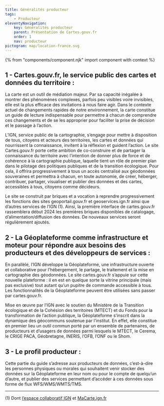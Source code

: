 ```yaml
---
title: Généralités producteur
tags:
    - Producteur
eleventyNavigation:
    key: Généralités producteur
    parent: Présentation de Cartes.gouv.fr
    order: 1
    nav: producteur
pictogram: map/location-france.svg
---
```


{% from "components/component.njk" import component with context %}

## 1 - Cartes.gouv.fr, le service public des cartes et données du territoire :

La carte est un outil de médiation majeur. Par sa capacité inégalée à montrer des phénomènes complexes, parfois peu visibles voire invisibles, elle est la plus efficace des invitations à nous faire agir. Dans le contexte actuel de changements rapides de notre environnement, la carte constitue un guide de lecture indispensable pour permettre à chacun de comprendre ces changements et de se les approprier pour faciliter la prise de décision et le passage à l’action.

L’IGN, service public de la cartographie, s’engage pour mettre à disposition de tous, citoyens et acteurs des territoires, les cartes et données qui nourrissent la connaissance, invitent à la réflexion et guident l’action. Le site Cartes.gouv.fr porte cette ambition de co-construire et de partager la connaissance du territoire avec l’intention de donner plus de force et de cohérence à la cartographie publique, laquelle tient un rôle de premier plan dans le pilotage des politiques publiques et de la transition écologique. Pour cela, il offrira progressivement à tous un accès centralisé aux géodonnées souveraines et permettra à chacun, en toute autonomie, de créer, héberger, contribuer, partager, visualiser et publier des données et des cartes, accessibles à tous, citoyens comme décideurs.

Le site se construit par briques et a vocation à reprendre progressivement les fonctions des sites geoportail.gouv.fr et geoservices.ign.fr ainsi que d’autres services de l’IGN (1). Ainsi, la première interface de cartes.gouv.fr rassemblera début 2024 les premières briques disponibles de catalogage, d’alimentation/diffusion des données. De nouveaux services seront régulièrement ajoutés.

## 2 - La Géoplateforme comme infrastructure et moteur pour répondre aux besoins des producteurs et des développeurs de services :

En parallèle, l’IGN développe la Géoplateforme, une infrastructure ouverte et collaborative pour l’hébergement, le partage, le traitement et la mise en cartographie des géodonnées. Le site cartes.gouv.fr s’appuie sur cette nouvelle plateforme : il en est en quelque sorte la vitrine principale (mais pas exclusive) tout autant qu’un pupitre de commande accessible à tous. Les fonctionnalités de la Géoplateforme peuvent être utilisées sans passer par cartes.gouv.fr.

Mise en œuvre par l’IGN avec le soutien du Ministère de la Transition écologique et de la Cohésion des territoires (MTECT) et du Fonds pour la transformation de l’action publique, la Géoplateforme s’inscrit dans la dynamique des géocommuns soutenue par l’institut. En effet, elle constitue en premier lieu un outil commun porté par un ensemble de partenaires, de producteurs et d’usagers de données parmi lesquels le MTECT, le Cerema, le CRIGE PACA, Géobretagne, INERIS, l’OFB, l’ONF ou le Shom.

## 3 - Le profil producteur :

Cette partie du guide s’adresse aux producteurs de données, c’est-à-dire les personnes physiques ou morales qui souhaitent venir stocker des données sur la Géoplateforme en leur nom ou pour le compte de quelqu’un d’autre, et publier des services permettant d’accéder à ces données sous forme de flux WFS/WMS/WMTS/TMS.

---

(1) Dont <a href="https://espacecollaboratif.ign.fr/" target="_blank" rel="noopener noreferrer" title="espacecollaboratif.ign.fr - ouvre une nouvelle fenêtre">l’espace collaboratif IGN</a> et <a href="https://macarte.ign.fr/" target="_blank" rel="noopener noreferrer" title="MaCarte.ign.fr - ouvre une nouvelle fenêtre">MaCarte.ign.fr</a>

